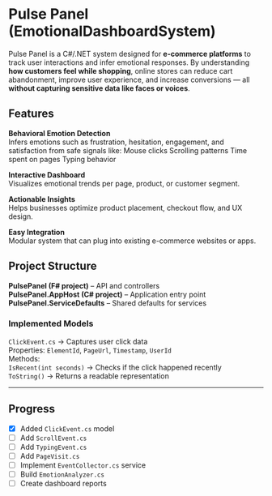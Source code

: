 # Pulse Panel (EmotionalDashboardSystem)

Pulse Panel is a C#/.NET system designed for **e-commerce platforms** to track user interactions and infer emotional responses. By understanding **how customers feel while shopping**, online stores can reduce cart abandonment, improve user experience, and increase conversions — all **without capturing sensitive data like faces or voices**.

## Features

 **Behavioral Emotion Detection**  
  Infers emotions such as frustration, hesitation, engagement, and satisfaction from safe signals like:
    Mouse clicks
    Scrolling patterns
    Time spent on pages
    Typing behavior

 **Interactive Dashboard**  
  Visualizes emotional trends per page, product, or customer segment.

 **Actionable Insights**  
  Helps businesses optimize product placement, checkout flow, and UX design.

 **Easy Integration**  
  Modular system that can plug into existing e-commerce websites or apps.

  ##  Project Structure
  **PulsePanel (F# project)** – API and controllers  
 **PulsePanel.AppHost (C# project)** – Application entry point  
 **PulsePanel.ServiceDefaults** – Shared defaults for services  

### Implemented Models
 `ClickEvent.cs` → Captures user click data  
   Properties: `ElementId`, `PageUrl`, `Timestamp`, `UserId`  
   Methods:  
    `IsRecent(int seconds)` → Checks if the click happened recently  
    `ToString()` → Returns a readable representation  

---

##  Progress
- [x] Added `ClickEvent.cs` model  
- [ ] Add `ScrollEvent.cs`  
- [ ] Add `TypingEvent.cs`  
- [ ] Add `PageVisit.cs`  
- [ ] Implement `EventCollector.cs` service  
- [ ] Build `EmotionAnalyzer.cs`  
- [ ] Create dashboard reports  
